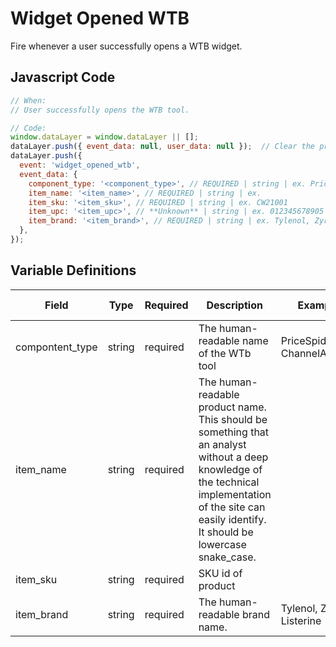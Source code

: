 # Widget Opened WTB

Fire whenever a user successfully opens a WTB widget.

## Javascript Code

```js
// When:
// User successfully opens the WTB tool.

// Code:
window.dataLayer = window.dataLayer || [];
dataLayer.push({ event_data: null, user_data: null });  // Clear the previous event_data object.
dataLayer.push({
  event: 'widget_opened_wtb',
  event_data: {
    component_type: '<component_type>', // REQUIRED | string | ex. PriceSpider, ChannelAdvisor
    item_name: '<item_name>', // REQUIRED | string | ex.
    item_sku: '<item_sku>', // REQUIRED | string | ex. CW21001
    item_upc: '<item_upc>', // **Unknown** | string | ex. 012345678905 (12 digits)
    item_brand: '<item_brand>', // REQUIRED | string | ex. Tylenol, Zyrtec, Listerine
  },
});
```

## Variable Definitions

|Field|Type|Required|Description|Example|Pattern|Min Length|Max Length|Minimum|Maximum|Multiple Of|
| --- | --- | --- | --- | --- | --- | --- | --- | --- | --- | --- |
|compontent_type|string|required|The human-readable name of the WTb tool |PriceSpider, ChannelAdvisor|
|item_name|string|required|The human-readable product name. This should be something that an analyst without a deep knowledge of the technical implementation of the site can easily identify. It should be lowercase snake_case.||
|item_sku|string|required|SKU id of product||
|item_brand|string|required|The human-readable brand name. |Tylenol, Zyrtec, Listerine|
